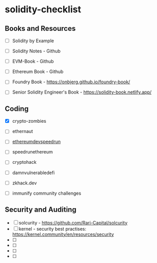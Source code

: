# solidity-checklist

## Books and Resources
- [ ] Solidity by Example
- [ ] Solidity Notes - Github
- [ ] EVM-Book - Github
- [ ] Ethereum Book - Github
- [ ] Foundry Book - https://onbjerg.github.io/foundry-book/
- [ ] Senior Solidity Engineer's Book - https://solidity-book.netlify.app/


## Coding
- [x] crypto-zombies
- [ ] ethernaut
- [ ] [ethereumdevspeedrun](https://medium.com/@austin_48503/%EF%B8%8Fethereum-dev-speed-run-bd72bcba6a4c) 
- [ ] speedrunethereum
- [ ] cryptohack
- [ ] damnvulnerabledefi
- [ ] zkhack.dev
- [ ] immunify community challenges


## Security and Auditing
- [ ] solcurity - https://github.com/Rari-Capital/solcurity
- [ ] kernel - security best practises: https://kernel.community/en/resources/security
- [ ]
- [ ]
- [ ]
- [ ]
